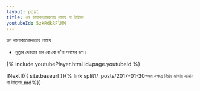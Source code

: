 ```yaml
---
layout: post
title: ওম কালাকাতামকতায় নামায গা টাইমস
youtubeId: 5zkRdkRFlMM
---
```

 
 
 ওম কালাকাতামকতায় নামায  
 
 -  মৃত্যুর দেবতার দ্বার কে কে হ'ল সময়ের রূপ। 
 
  
 
  
 
 
 
 
 
 


{% include youtubePlayer.html id=page.youtubeId %}
 
[Next]({{ site.baseurl }}{% link  split1/_posts/2017-01-30-ওম নক্ষত্র বিগ্রহ মাথায় নামায গা টাইমস.md%})
 
